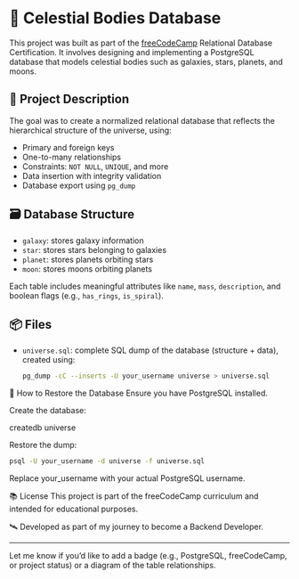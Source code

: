 # 🌌 Celestial Bodies Database

This project was built as part of the [freeCodeCamp](https://www.freecodecamp.org/) Relational Database Certification. It involves designing and implementing a PostgreSQL database that models celestial bodies such as galaxies, stars, planets, and moons.

## 📘 Project Description

The goal was to create a normalized relational database that reflects the hierarchical structure of the universe, using:

- Primary and foreign keys
- One-to-many relationships
- Constraints: `NOT NULL`, `UNIQUE`, and more
- Data insertion with integrity validation
- Database export using `pg_dump`

## 🗃️ Database Structure

- `galaxy`: stores galaxy information
- `star`: stores stars belonging to galaxies
- `planet`: stores planets orbiting stars
- `moon`: stores moons orbiting planets

Each table includes meaningful attributes like `name`, `mass`, `description`, and boolean flags (e.g., `has_rings`, `is_spiral`).

## 📦 Files

- `universe.sql`: complete SQL dump of the database (structure + data), created using:

  ```bash
  pg_dump -cC --inserts -U your_username universe > universe.sql
  
🚀 How to Restore the Database
Ensure you have PostgreSQL installed.

Create the database:

createdb universe

Restore the dump:

  ```bash
  psql -U your_username -d universe -f universe.sql
  ```

Replace your_username with your actual PostgreSQL username.

📚 License
This project is part of the freeCodeCamp curriculum and intended for educational purposes.

🛰️ Developed as part of my journey to become a Backend Developer.

---

Let me know if you’d like to add a badge (e.g., PostgreSQL, freeCodeCamp, or project status) or a diagram of the table relationships.
